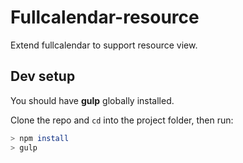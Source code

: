 # Fullcalendar-resource

Extend fullcalendar to support resource view.

## Dev setup

You should have **gulp** globally installed.

Clone the repo and `cd` into the project folder, then run:

```bash
> npm install
> gulp
```
